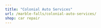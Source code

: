 ```yaml
---
title: "Colonial Auto Services"
url: /marble-falls/colonial-auto-services/
shop: car repair
---
```

